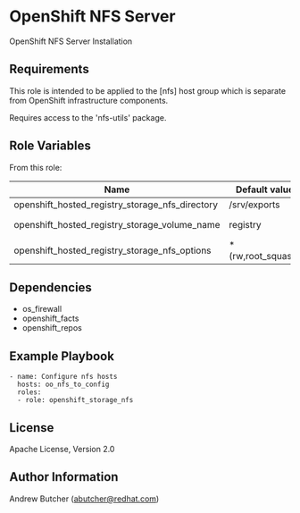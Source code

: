 OpenShift NFS Server
====================

OpenShift NFS Server Installation

Requirements
------------

This role is intended to be applied to the [nfs] host group which is
separate from OpenShift infrastructure components.

Requires access to the 'nfs-utils' package.

Role Variables
--------------

From this role:

| Name                                            | Default value         |                                                             |
|-------------------------------------------------|-----------------------|-------------------------------------------------------------|
| openshift_hosted_registry_storage_nfs_directory | /srv/exports          | Root export directory.                                      |
| openshift_hosted_registry_storage_volume_name   | registry              | Registry volume within openshift_hosted_registry_volume_dir |
| openshift_hosted_registry_storage_nfs_options   | *(rw,root_squash)     | NFS options for configured exports.                         |

Dependencies
------------

* os_firewall
* openshift_facts
* openshift_repos

Example Playbook
----------------

```
- name: Configure nfs hosts
  hosts: oo_nfs_to_config
  roles:
  - role: openshift_storage_nfs
```

License
-------

Apache License, Version 2.0

Author Information
------------------

Andrew Butcher (abutcher@redhat.com)

